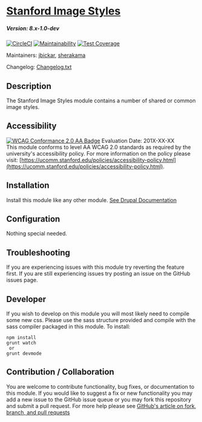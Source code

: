 # [Stanford Image Styles](https://github.com/SU-SWS/stanford_image_styles)
##### Version: 8.x-1.0-dev

[![CircleCI](https://circleci.com/gh/SU-SWS/stanford_image_styles.svg?style=svg)](https://circleci.com/gh/SU-SWS/stanford_image_styles)
[![Maintainability](https://api.codeclimate.com/v1/badges/51adad6b2a3d5097cfb1/maintainability)](https://codeclimate.com/github/SU-SWS/stanford_image_styles/maintainability)
[![Test Coverage](https://api.codeclimate.com/v1/badges/51adad6b2a3d5097cfb1/test_coverage)](https://codeclimate.com/github/SU-SWS/stanford_image_styles/test_coverage)

Maintainers: [jbickar](https://github.com/jbickar), [sherakama](https://github.com/sherakama)  

Changelog: [Changelog.txt](CHANGELOG.txt)

Description
---

The Stanford Image Styles module contains a number of shared or common image styles.

Accessibility
---
[![WCAG Conformance 2.0 AA Badge](https://www.w3.org/WAI/wcag2AA-blue.png)](https://www.w3.org/TR/WCAG20/)
Evaluation Date: 201X-XX-XX  
This module conforms to level AA WCAG 2.0 standards as required by the university's accessibility policy. For more information on the policy please visit: [https://ucomm.stanford.edu/policies/accessibility-policy.html](https://ucomm.stanford.edu/policies/accessibility-policy.html).

Installation
---

Install this module like any other module. [See Drupal Documentation](https://drupal.org/documentation/install/modules-themes/modules-7)

Configuration
---

Nothing special needed.


Troubleshooting
---

If you are experiencing issues with this module try reverting the feature first. If you are still experiencing issues try posting an issue on the GitHub issues page.

Developer
---

If you wish to develop on this module you will most likely need to compile some new css. Please use the sass structure provided and compile with the sass compiler packaged in this module. To install:

```
npm install
grunt watch
 or
grunt devmode
```

Contribution / Collaboration
---

You are welcome to contribute functionality, bug fixes, or documentation to this module. If you would like to suggest a fix or new functionality you may add a new issue to the GitHub issue queue or you may fork this repository and submit a pull request. For more help please see [GitHub's article on fork, branch, and pull requests](https://help.github.com/articles/using-pull-requests)

